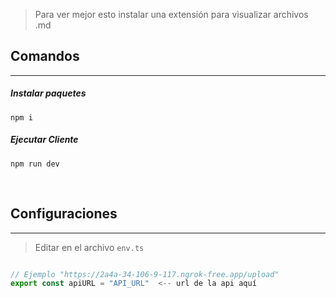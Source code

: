 
> Para ver mejor esto instalar una extensión para visualizar archivos .md

## Comandos
---
<h5>Instalar paquetes</h5>

```
npm i
```

<h5>Ejecutar Cliente</h5>

```
npm run dev
```

<br>

## Configuraciones
---
> Editar en el archivo `env.ts`

```js

// Ejemplo "https://2a4a-34-106-9-117.ngrok-free.app/upload"
export const apiURL = "API_URL"  <-- url de la api aquí

```
